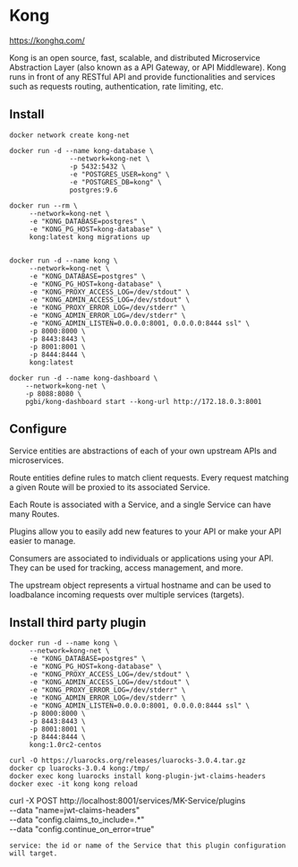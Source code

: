 # Kong

https://konghq.com/

Kong is an open source, fast, scalable, and distributed Microservice Abstraction Layer (also known as a API Gateway, or API Middleware). Kong runs in front of any RESTful API and provide functionalities and services such as requests routing, authentication, rate limiting, etc.

## Install
```
docker network create kong-net

docker run -d --name kong-database \
               --network=kong-net \
               -p 5432:5432 \
               -e "POSTGRES_USER=kong" \
               -e "POSTGRES_DB=kong" \
               postgres:9.6

docker run --rm \
     --network=kong-net \
     -e "KONG_DATABASE=postgres" \
     -e "KONG_PG_HOST=kong-database" \
     kong:latest kong migrations up


docker run -d --name kong \
     --network=kong-net \
     -e "KONG_DATABASE=postgres" \
     -e "KONG_PG_HOST=kong-database" \
     -e "KONG_PROXY_ACCESS_LOG=/dev/stdout" \
     -e "KONG_ADMIN_ACCESS_LOG=/dev/stdout" \
     -e "KONG_PROXY_ERROR_LOG=/dev/stderr" \
     -e "KONG_ADMIN_ERROR_LOG=/dev/stderr" \
     -e "KONG_ADMIN_LISTEN=0.0.0.0:8001, 0.0.0.0:8444 ssl" \
     -p 8000:8000 \
     -p 8443:8443 \
     -p 8001:8001 \
     -p 8444:8444 \
     kong:latest

docker run -d --name kong-dashboard \
    --network=kong-net \
    -p 8088:8080 \
    pgbi/kong-dashboard start --kong-url http://172.18.0.3:8001
```

## Configure

Service entities are abstractions of each of your own upstream APIs and microservices.

Route entities define rules to match client requests. Every request matching a given Route will be proxied to its associated Service.

Each Route is associated with a Service, and a single Service can have many Routes.

Plugins allow you to easily add new features to your API or make your API easier to manage.

Consumers are associated to individuals or applications using your API. They can be used for tracking, access management, and more.

The upstream object represents a virtual hostname and can be used to loadbalance incoming requests over multiple services (targets).

## Install third party plugin
```
docker run -d --name kong \
     --network=kong-net \
     -e "KONG_DATABASE=postgres" \
     -e "KONG_PG_HOST=kong-database" \
     -e "KONG_PROXY_ACCESS_LOG=/dev/stdout" \
     -e "KONG_ADMIN_ACCESS_LOG=/dev/stdout" \
     -e "KONG_PROXY_ERROR_LOG=/dev/stderr" \
     -e "KONG_ADMIN_ERROR_LOG=/dev/stderr" \
     -e "KONG_ADMIN_LISTEN=0.0.0.0:8001, 0.0.0.0:8444 ssl" \
     -p 8000:8000 \
     -p 8443:8443 \
     -p 8001:8001 \
     -p 8444:8444 \
     kong:1.0rc2-centos

curl -O https://luarocks.org/releases/luarocks-3.0.4.tar.gz
docker cp luarocks-3.0.4 kong:/tmp/
docker exec kong luarocks install kong-plugin-jwt-claims-headers
docker exec -it kong kong reload
```
curl -X POST http://localhost:8001/services/MK-Service/plugins \
  --data "name=jwt-claims-headers" \
  --data "config.claims_to_include=.*" \
  --data "config.continue_on_error=true"
```
service: the id or name of the Service that this plugin configuration will target.
